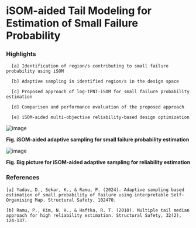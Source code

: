 # iSOM-aided Tail Modeling for Estimation of Small Failure Probability 

### **Highlights**

      [a] Identification of region/s contributing to small failure probability using iSOM

      [b] Adaptive sampling in identified region/s in the design space

      [c] Proposed approach of log-TPNT-iSOM for small failure probability estimation

      [d] Comparison and performance evaluation of the proposed approach

      [e] iSOM-aided multi-objective reliability-based design optimization

![image](https://github.com/deepanshuIITM/iSOM-Tail-Modeling/assets/137225940/8815185d-d8f8-4fd3-a340-52a8d9bd4c29)

**Fig. iSOM-aided adaptive sampling for small failure probability estimation**

![image](https://github.com/deepanshuIITM/iSOM-Tail-Modeling/assets/137225940/b3465548-9374-4643-9eb5-4c38ad9dc2e6)

**Fig. Big picture for iSOM-aided adaptive sampling for reliability estimation**


### **References**

    [a] Yadav, D., Sekar, K., & Ramu, P. (2024). Adaptive sampling based estimation of small probability of failure using interpretable Self-Organising Map. Structural Safety, 102470.

    [b] Ramu, P., Kim, N. H., & Haftka, R. T. (2010). Multiple tail median approach for high reliability estimation. Structural Safety, 32(2), 124-137.


